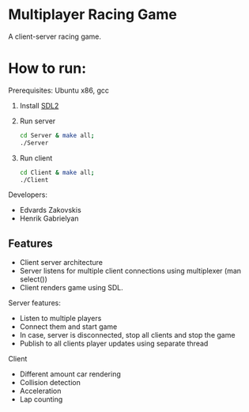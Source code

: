 # Multiplayer Racing Game

A client-server racing game. 

# How to run:

Prerequisites: Ubuntu x86, gcc

1. Install [SDL2](https://gist.github.com/BoredBored/3187339a99f7786c25075d4d9c80fad5)

2. Run server

    ```bash
    cd Server & make all;
    ./Server
    ```

3. Run client

    ```bash
    cd Client & make all;
    ./Client
    ```
Developers:
- Edvards Zakovskis
- Henrik Gabrielyan

## Features

* Client server architecture
* Server listens for multiple client connections using multiplexer (man select())
* Client renders game using SDL. 

Server features:
* Listen to multiple players
* Connect them and start game
* In case, server is disconnected, stop all clients and stop the game
* Publish to all clients player updates using separate thread

Client
* Different amount car rendering
* Collision detection
* Acceleration
* Lap counting

